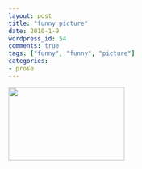 ```yaml
---
layout: post
title: "funny picture"
date: 2010-1-9
wordpress_id: 54
comments: true
tags: ["funny", "funny", "picture"]
categories:
- prose
---
```

<meta name="_edit_last" content="1" />
<meta name="views" content="774" />
<a href="http://chillyc.info/wp-content/uploads/2010/01/nl7bt4vi.gif"><img class="aligncenter size-full wp-image-53" title="surprise" src="http://chillyc.info/wp-content/uploads/2010/01/nl7bt4vi.gif" alt="" width="230" height="145" /></a>
